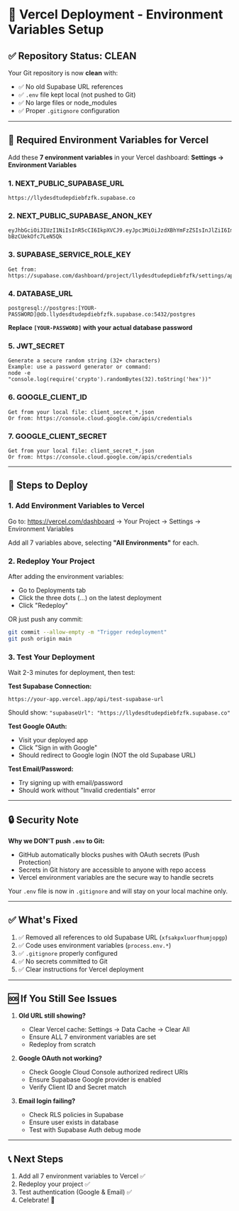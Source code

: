 # 🚀 Vercel Deployment - Environment Variables Setup

## ✅ Repository Status: CLEAN

Your Git repository is now **clean** with:
- ✅ No old Supabase URL references
- ✅ `.env` file kept local (not pushed to Git)
- ✅ No large files or node_modules
- ✅ Proper `.gitignore` configuration

---

## 🔑 Required Environment Variables for Vercel

Add these **7 environment variables** in your Vercel dashboard:
**Settings → Environment Variables**

### 1. NEXT_PUBLIC_SUPABASE_URL
```
https://llydesdtudepdiebfzfk.supabase.co
```

### 2. NEXT_PUBLIC_SUPABASE_ANON_KEY
```
eyJhbGciOiJIUzI1NiIsInR5cCI6IkpXVCJ9.eyJpc3MiOiJzdXBhYmFzZSIsInJlZiI6ImxseWRlc2R0dWRlcGRpZWJmemZrIiwicm9sZSI6ImFub24iLCJpYXQiOjE3NTk1OTgzODQsImV4cCI6MjA3NTE3NDM4NH0.A8qjgiFYoygSxw7YCFkDU6jp7-bBzCUekOfc7LeN5Qk
```

### 3. SUPABASE_SERVICE_ROLE_KEY
```
Get from: https://supabase.com/dashboard/project/llydesdtudepdiebfzfk/settings/api
```

### 4. DATABASE_URL
```
postgresql://postgres:[YOUR-PASSWORD]@db.llydesdtudepdiebfzfk.supabase.co:5432/postgres
```
**Replace `[YOUR-PASSWORD]` with your actual database password**

### 5. JWT_SECRET
```
Generate a secure random string (32+ characters)
Example: use a password generator or command:
node -e "console.log(require('crypto').randomBytes(32).toString('hex'))"
```

### 6. GOOGLE_CLIENT_ID
```
Get from your local file: client_secret_*.json
Or from: https://console.cloud.google.com/apis/credentials
```

### 7. GOOGLE_CLIENT_SECRET
```
Get from your local file: client_secret_*.json
Or from: https://console.cloud.google.com/apis/credentials
```

---

## 📝 Steps to Deploy

### 1. Add Environment Variables to Vercel
Go to: https://vercel.com/dashboard → Your Project → Settings → Environment Variables

Add all 7 variables above, selecting **"All Environments"** for each.

### 2. Redeploy Your Project
After adding the environment variables:
- Go to Deployments tab
- Click the three dots (...) on the latest deployment
- Click "Redeploy"

OR just push any commit:
```bash
git commit --allow-empty -m "Trigger redeployment"
git push origin main
```

### 3. Test Your Deployment
Wait 2-3 minutes for deployment, then test:

**Test Supabase Connection:**
```
https://your-app.vercel.app/api/test-supabase-url
```
Should show: `"supabaseUrl": "https://llydesdtudepdiebfzfk.supabase.co"`

**Test Google OAuth:**
- Visit your deployed app
- Click "Sign in with Google"
- Should redirect to Google login (NOT the old Supabase URL)

**Test Email/Password:**
- Try signing up with email/password
- Should work without "Invalid credentials" error

---

## 🔒 Security Note

**Why we DON'T push `.env` to Git:**
- GitHub automatically blocks pushes with OAuth secrets (Push Protection)
- Secrets in Git history are accessible to anyone with repo access
- Vercel environment variables are the secure way to handle secrets

Your `.env` file is now in `.gitignore` and will stay on your local machine only.

---

## ✅ What's Fixed

1. ✅ Removed all references to old Supabase URL (`xfsakpxluorfhumjopgp`)
2. ✅ Code uses environment variables (`process.env.*`)
3. ✅ `.gitignore` properly configured
4. ✅ No secrets committed to Git
5. ✅ Clear instructions for Vercel deployment

---

## 🆘 If You Still See Issues

1. **Old URL still showing?**
   - Clear Vercel cache: Settings → Data Cache → Clear All
   - Ensure ALL 7 environment variables are set
   - Redeploy from scratch

2. **Google OAuth not working?**
   - Check Google Cloud Console authorized redirect URIs
   - Ensure Supabase Google provider is enabled
   - Verify Client ID and Secret match

3. **Email login failing?**
   - Check RLS policies in Supabase
   - Ensure user exists in database
   - Test with Supabase Auth debug mode

---

## 📞 Next Steps

1. Add all 7 environment variables to Vercel ✅
2. Redeploy your project ✅
3. Test authentication (Google & Email) ✅
4. Celebrate! 🎉



